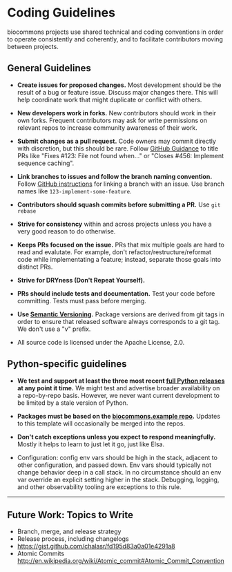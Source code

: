 # Coding Guidelines

biocommons projects use shared technical and coding conventions in order to operate
consistently and coherently, and to facilitate contributors moving between projects.

## General Guidelines

- **Create issues for proposed changes.**  Most development should be the result of a bug or feature
  issue.  Discuss major changes there.  This will help coordinate work that might duplicate or
  conflict with others.

- **New developers work in forks.** New contributors should work in their own forks. Frequent
  contributors may ask for write permissions on relevant repos to increase community awareness of
  their work.

- **Submit changes as a pull request.** Code owners may commit directly with discretion, but
  this should be rare.  Follow [GitHub
  Guidance](https://docs.github.com/en/issues/tracking-your-work-with-issues/using-issues/linking-a-pull-request-to-an-issue)
  to title PRs like "Fixes \#123: File not found when..." or "Closes \#456:
  Implement sequence caching".

- **Link branches to issues and follow the branch naming convention.**  Follow [GitHub
  instructions](https://docs.github.com/en/issues/tracking-your-work-with-issues/using-issues/linking-a-pull-request-to-an-issue#manually-linking-a-pull-request-or-branch-to-an-issue-using-the-issue-sidebar)
  for linking a branch with an issue.  Use branch names like `123-implement-some-feature`.

- **Contributors should squash commits before submitting a PR.**  Use `git rebase` 

- **Strive for consistency** within and across projects unless you have a very good reason to do
  otherwise.

- **Keeps PRs focused on the issue.** PRs that mix multiple goals are hard to read and evalutate. For example, don't refactor/restructure/reformat code while implementating a feature; instead, separate those goals into distinct PRs.

- **Strive for DRYness (Don't Repeat Yourself).**

- **PRs should include tests and documentation.** Test your code before committing. Tests
  must pass before merging.

- **Use [Semantic Versioning](https://semver.org/).**  Package versions are derived from
git tags in order to ensure that released software always corresponds to a git tag. We don't use a
"v" prefix.

- All source code is licensed under the Apache License, 2.0.

## Python-specific guidelines

- **We test and support at least the three most recent [full Python
  releases](https://devguide.python.org/versions/) at any point it time.**  We might test and
  advertise broader availability on a repo-by-repo basis.  However, we never want current
  development to be limited by a stale version of Python.

- **Packages must be based on the [biocommons.example
  repo](https://github.com/biocommons/biocommons.example).**  Updates
  to this template will occasionally be merged into the repos.

- **Don't catch exceptions unless you expect to respond meaningfully.** Mostly it helps to learn to
  just let it go, just like Elsa.

- Configuration: config env vars should be high in the stack, adjacent to other configuration, and
  passed down.  Env vars should typically not change behavior deep in a call stack. In no
  circumstance should an env var override an explicit setting higher in the stack. Debugging,
  logging, and other observability tooling are exceptions to this rule.

---

## Future Work: Topics to Write

- Branch, merge, and release strategy
- Release process, including changelogs
- https://gist.github.com/chalasr/fd195d83a0a01e4291a8
- Atomic Commits http://en.wikipedia.org/wiki/Atomic_commit#Atomic_Commit_Convention
